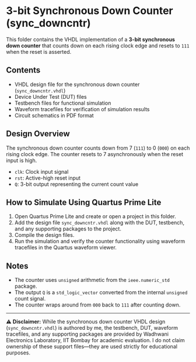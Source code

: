 # 3-bit Synchronous Down Counter (sync_downcntr)

This folder contains the VHDL implementation of a **3-bit synchronous down counter** that counts down on each rising clock edge and resets to `111` when the reset is asserted.

## Contents

- VHDL design file for the synchronous down counter (`sync_downcntr.vhdl`)  
- Device Under Test (DUT) files  
- Testbench files for functional simulation  
- Waveform tracefiles for verification of simulation results  
- Circuit schematics in PDF format  

## Design Overview

The synchronous down counter counts down from 7 (`111`) to 0 (`000`) on each rising clock edge. The counter resets to 7 asynchronously when the reset input is high.

- `clk`: Clock input signal  
- `rst`: Active-high reset input  
- `Q`: 3-bit output representing the current count value

## How to Simulate Using Quartus Prime Lite

1. Open Quartus Prime Lite and create or open a project in this folder.  
2. Add the design file `sync_downcntr.vhdl` along with the DUT, testbench, and any supporting packages to the project.  
3. Compile the design files.  
4. Run the simulation and verify the counter functionality using waveform tracefiles in the Quartus waveform viewer.

## Notes

- The counter uses `unsigned` arithmetic from the `ieee.numeric_std` package.  
- The output `Q` is a `std_logic_vector` converted from the internal `unsigned` count signal.  
- The counter wraps around from `000` back to `111` after counting down.

---

⚠️ **Disclaimer:** While the synchronous down counter VHDL design (`sync_downcntr.vhdl`) is authored by me, the testbench, DUT, waveform tracefiles, and any supporting packages are provided by Wadhwani Electronics Laboratory, IIT Bombay for academic evaluation. I do not claim ownership of these support files—they are used strictly for educational purposes.
